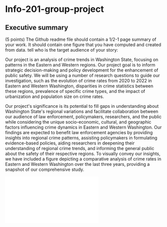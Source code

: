 # Info-201-group-project

## Executive summary

(5 points) The Github readme file should contain a 1/2-1 page summary of your work.
It should 
contain one figure that you have computed and created from data.
tell who is the target audience of your story:

Our project is an analysis of crime trends in Washington State, focusing on patterns in the Eastern and Western regions. Our project goal is to inform strategic decision-making and policy development for the enhancement of public safety. We will be using a number of research questions to guide our investigation, such as the evolution of crime rates from 2020 to 2022 in Eastern and Western Washington, disparities in crime statistics between these regions, prevalence of specific crime types, and the impact of urbanization and population size on crime rates. 

Our project's significance is its potential to fill gaps in understanding about Washington State's regional variations and facilitate collaboration between our audience of law enforcement, policymakers, researchers, and the public while considering the unique socio-economic, cultural, and geographic factors influencing crime dynamics in Eastern and Western Washington. Our findings are expected to benefit law enforcement agencies by providing insights into regional crime patterns, assisting policymakers in formulating evidence-based policies, aiding researchers in deepening their understanding of regional crime trends, and informing the general public about the safety of their respective regions. 
To visually convey our insights, we have included a figure depicting a comparative analysis of crime rates in Eastern and Western Washington over the last three years, providing a snapshot of our comprehensive study.

![Screenshot](screenshot.pdf)
